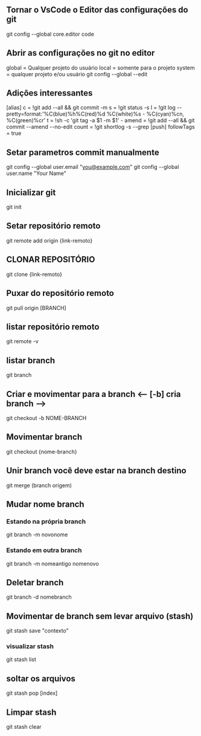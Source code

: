 ## Tornar o VsCode o Editor das configurações do git
git config --global core.editor code
## Abrir as configurações no git no editor
global = Qualquer projeto do usuário
local = somente para o projeto
system = qualquer projeto e/ou usuário
git config --global --edit

## Adições interessantes
[alias]
	c = !git add --all && git commit -m
	s = !git status -s
	l = !git log --pretty=format:'%C(blue)%h%C(red)%d %C(white)%s - %C(cyan)%cn, %C(green)%cr'
	t = !sh -c 'git tag -a $1 -m $1' -
	amend = !git add --all && git commit --amend --no-edit
	count = !git shortlog -s --grep
[push]
	followTags = true
## Setar parametros commit manualmente
git config --global user.email "you@example.com"
git config --global user.name "Your Name"

## Inicializar git
git init
## Setar repositório remoto
git remote add origin {link-remoto}
## CLONAR REPOSITÓRIO
git clone {link-remoto}
## Puxar do repositório remoto
git pull origin [BRANCH]
## listar repositório remoto
git remote -v
## listar branch
git branch
## Criar e movimentar para a branch <-- [-b] cria branch -->
git checkout -b NOME-BRANCH
## Movimentar branch
git checkout {nome-branch}
## Unir branch você deve estar na branch destino
git merge (branch origem)
## Mudar nome branch
### Estando na própria branch
git branch -m novonome
### Estando em outra branch
git branch -m nomeantigo nomenovo
## Deletar branch
git branch -d nomebranch
## Movimentar de branch sem levar arquivo (stash)
git stash save "contexto"
### visualizar stash
git stash list
## soltar os arquivos
git stash pop [index]
## Limpar stash
git stash clear
